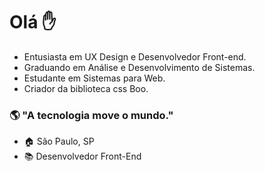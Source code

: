 # Olá ✋

- Entusiasta em UX Design e Desenvolvedor Front-end.
- Graduando em Análise e Desenvolvimento de Sistemas.
- Estudante em Sistemas para Web.
- Criador da biblioteca css Boo.

### 🌎  "A  **tecnologia**  move o mundo." 

-  🏠 São Paulo, SP
-  📚 Desenvolvedor Front-End
